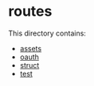 # routes

This directory contains:

- [assets](assets/index.md)
- [oauth](oauth/index.md)
- [struct](struct/index.md)
- [test](test/index.md)